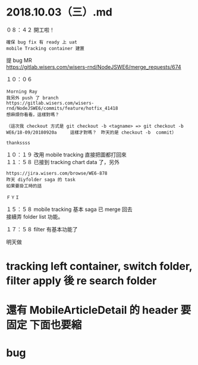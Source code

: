 # 2018.10.03（三）.md

０８：４２ 開工啦！  
```
確保 bug fix 有 ready 上 uat
mobile Tracking container 建置
```
提 bug MR  
https://gitlab.wisers.com/wisers-rnd/NodeJSWE6/merge_requests/674  

１０：０６  
```
Ｍorning Ray
我另外 push 了 branch
https://gitlab.wisers.com/wisers-rnd/NodeJSWE6/commits/feature/hotfix_41418
想麻煩你看看，這樣對嗎？

（這次我 checkout 方式是 git checkout -b <tagname> => git checkout -b WE6/18-09/20180920a     這樣才對嗎？　昨天的是 checkout -b  commit）

thankssss
```
１０：１９ 改用 mobile tracking  直接把圖都打回來  
１１：５８ 已接到 tracking chart data 了，另外  
```
https://jira.wisers.com/browse/WE6-878
昨天 diyfolder saga 的 task  
如果要掛工時的話

ＦＹＩ
```
１５：５８ mobile tracking 基本 saga 已 merge 回去  
接續弄 folder list 功能。  

１７：５８ filter 有基本功能了  

明天做  
# tracking left container, switch folder, filter apply 後 re search folder
# 還有 MobileArticleDetail 的 header 要固定 下面也要縮
# bug
